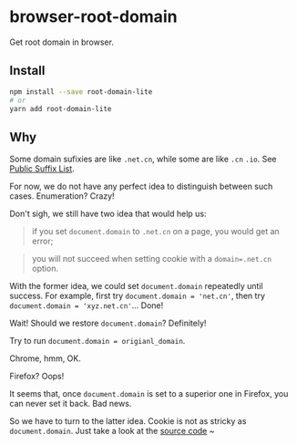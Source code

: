 # browser-root-domain

Get root domain in browser.

## Install

```bash
npm install --save root-domain-lite
# or
yarn add root-domain-lite
```

## Why

Some domain sufixies are like `.net.cn`, while some are like `.cn` `.io`. See [Public Suffix List](https://publicsuffix.org/).

For now, we do not have any perfect idea to distinguish between such cases. Enumeration? Crazy!

Don't sigh, we still have two idea that would help us:

> if you set `document.domain` to `.net.cn` on a page, you would get an error;

> you will not succeed when setting cookie with a `domain=.net.cn` option.

With the former idea, we could set `document.domain` repeatedly until success. For example, first try `document.domain = 'net.cn'`, then try `document.domain = 'xyz.net.cn'`... Done!

Wait! Should we restore `document.domain`? Definitely!

Try to run `document.domain = origianl_domain`.

Chrome, hmm, OK. 

Firefox? Oops! 

It seems that, once `document.domain` is set to a superior one in Firefox, you can never set it back. Bad news.

So we have to turn to the latter idea. Cookie is not as stricky as `document.domain`. Just take a look at the [source code](./index.js) ~
